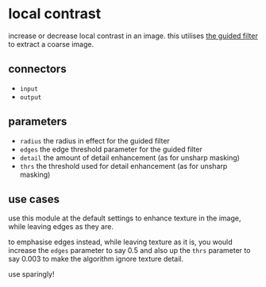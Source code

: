 # local contrast

increase or decrease local contrast in an image.
this utilises [the guided filter](../guided/readme.md) to extract a coarse image.

## connectors

* `input`
* `output`

## parameters

* `radius` the radius in effect for the guided filter
* `edges` the edge threshold parameter for the guided filter
* `detail` the amount of detail enhancement (as for unsharp masking)
* `thrs` the threshold used for detail enhancement (as for unsharp masking)

## use cases

use this module at the default settings to enhance texture in the image, while
leaving edges as they are.

to emphasise edges instead, while leaving texture as it is, you would
increase the `edges` parameter to say 0.5 and also up the `thrs` parameter
to say 0.003 to make the algorithm ignore texture detail.

use sparingly!
